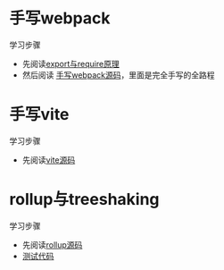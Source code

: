 # 手写webpack
学习步骤
- 先阅读[export与require原理](https://github.com/antgod/frame/tree/main/webpack/export&require)
- 然后阅读 [手写webpack源码](https://github.com/antgod/frame/blob/main/webpack/webpack.js)，里面是完全手写的全路程

# 手写vite
学习步骤
- 先阅读[vite源码](https://github.com/antgod/frame/tree/main/vite/index.js)

# rollup与treeshaking
学习步骤
- 先阅读[rollup源码](https://github.com/antgod/frame/tree/main/rollup/prototype/tree-sharking/index.js)
- [测试代码](https://github.com/antgod/frame/tree/main/rollup/prototype/tree-sharking/test.js)
